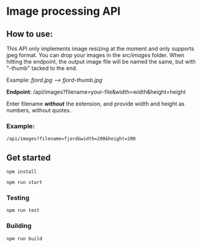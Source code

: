 # Image processing API

## How to use:

This API only implements image resizing at the moment and only supports jpeg format.
You can drop your images in the _src/images_ folder. When hitting the endpoint, the output image file will be named the same, but with "-thumb" tacked to the end.

Example: _fjord.jpg --> fjord-thumb.jpg_

**Endpoint:** /api/images?filename=your-file&width=width&height=height

Enter filename **_without_** the extension, and provide width and height as numbers, without quotes.

### Example:

```
/api/images?filename=fjord&width=200&height=200
```

## Get started

```
npm install
```

```
npm run start
```

### Testing

```
npm run test
```

### Building

```
npm run build
```
